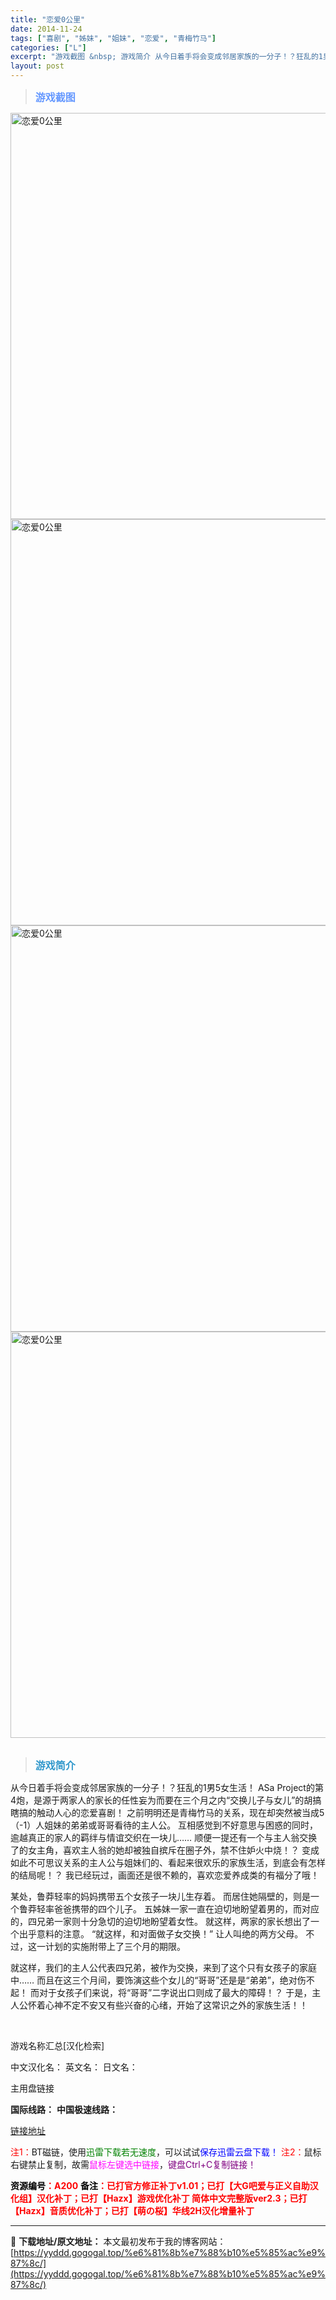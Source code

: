 ```yaml
---
title: "恋爱0公里"
date: 2014-11-24
tags: ["喜剧", "姊妹", "姐妹", "恋爱", "青梅竹马"]
categories: ["L"]
excerpt: "游戏截图 &nbsp; 游戏简介 从今日着手将会变成邻居家族的一分子！？狂乱的1男5女生活！ ASa Project的第4炮，是源于两家人的家长的任性妄为而要在三个月之内“交换儿子与女儿”的胡搞瞎搞的触动人心的恋爱喜剧！ 之前明明还是青梅竹马的关系，现在却突然被当成5（-1）人姐妹的弟弟或哥哥看待的&hellip;"
layout: post
---
```


<div>
<blockquote><b><span style="font-size: 12pt; color: #6699ff;">游戏截图</span></b></blockquote>
<div><img title="点击放大" src="https://yyddd.gogogal.top/wp-content/uploads/2025/04/20250430_6811e6a1c3f93.webp" alt="恋爱0公里" width="650" /></div>
<div><img title="点击放大" src="https://yyddd.gogogal.top/wp-content/uploads/2025/04/20250430_6811e6a3941e8.webp" alt="恋爱0公里" width="650" /></div>
<div><img title="点击放大" src="https://yyddd.gogogal.top/wp-content/uploads/2025/04/20250430_6811e6a65e145.webp" alt="恋爱0公里" width="650" /></div>
<div><img title="点击放大" src="https://yyddd.gogogal.top/wp-content/uploads/2025/04/20250430_6811e6a809eb1.webp" alt="恋爱0公里" width="650" /></div>
&nbsp;
<blockquote><b><span style="font-size: 12pt; color: #3399cc;">游戏简介</span></b></blockquote>
<div>从今日着手将会变成邻居家族的一分子！？狂乱的1男5女生活！
ASa Project的第4炮，是源于两家人的家长的任性妄为而要在三个月之内“交换儿子与女儿”的胡搞瞎搞的触动人心的恋爱喜剧！
之前明明还是青梅竹马的关系，现在却突然被当成5（-1）人姐妹的弟弟或哥哥看待的主人公。
互相感觉到不好意思与困惑的同时，逾越真正的家人的羁绊与情谊交织在一块儿……
顺便一提还有一个与主人翁交换了的女主角，喜欢主人翁的她却被独自摈斥在圈子外，禁不住妒火中烧！？
变成如此不可思议关系的主人公与姐妹们的、看起来很欢乐的家族生活，到底会有怎样的结局呢！？
我已经玩过，画面还是很不赖的，喜欢恋爱养成类的有福分了哦！

某处，鲁莽轻率的妈妈携带五个女孩子一块儿生存着。
而居住她隔壁的，则是一个鲁莽轻率爸爸携带的四个儿子。
五姊妹一家一直在迫切地盼望着男的，而对应的，四兄弟一家则十分急切的迫切地盼望着女性。
就这样，两家的家长想出了一个出乎意料的注意。
“就这样，和对面做子女交换！”
让人叫绝的两方父母。
不过，这一计划的实施附带上了三个月的期限。

就这样，我们的主人公代表四兄弟，被作为交换，来到了这个只有女孩子的家庭中……
而且在这三个月间，要饰演这些个女儿的“哥哥”还是是“弟弟”，绝对伤不起！
而对于女孩子们来说，将“哥哥”二字说出口则成了最大的障碍！？
于是，主人公怀着心神不定不安又有些兴奋的心绪，开始了这常识之外的家族生活！！</div>
&nbsp;

游戏名称汇总[汉化检索]

中文汉化名：
英文名：
日文名：
</div>
<div class="panel panel-primary">
<div class="panel-heading">主用盘链接</div>
<div class="panel-body">

<b>国际线路：</b>
<b>中国极速线路：</b>

<!--wechatfans start-->

<a href="https://pan.xunlei.com/s/VORf4dEMlPhdwvon6DJlahOGA1?pwd=3q54#">链接地址</a>

<!--wechatfans end-->
<span style="color: #ff0000;">注1：</span>BT磁链，使用<span style="color: #008000;">迅雷下载若无速度</span>，可以试试<span style="color: #0000ff;">保存迅雷云盘下载！</span>
<span style="color: #ff0000;">注2：</span>鼠标右键禁止复制，故需<span style="color: #ff00ff;">鼠标左键选中链接</span>，<span style="color: #800080;">键盘Ctrl+C复制链接！</span>

</div>
<div class="panel-footer"><span style="color: #ff0000;"><b><span style="color: #000000;">资源编号</span>：A200</b></span>
<span style="color: #ff0000;"><b><span style="color: #000000;">备注</span>：已打官方修正补丁v1.01；已打【大G吧爱与正义自助汉化组】汉化补丁；已打【Hazx】游戏优化补丁 简体中文完整版ver2.3；已打【Hazx】音质优化补丁；已打【萌の桜】华线2H汉化增量补丁</b></span></div>
</div>

---
📖 **下载地址/原文地址：** 本文最初发布于我的博客网站：[https://yyddd.gogogal.top/%e6%81%8b%e7%88%b10%e5%85%ac%e9%87%8c/](https://yyddd.gogogal.top/%e6%81%8b%e7%88%b10%e5%85%ac%e9%87%8c/)
